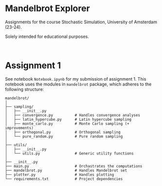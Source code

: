 # Mandelbrot Explorer

Assignments for the course Stochastic Simulation, University of Amsterdam (23-24).

Solely intended for educational purposes.

<br/>

# Assignment 1

See notebook `Notebook.ipynb` for my submission of assignment 1. This notebook uses the modules in `mandelbrot` package, which adheres to the following structure:

```
mandelbrot/
│
├── sampling/
│   ├── __init__.py
│   ├── convergence.py          # Handles convergence analyses
│   ├── latin_hypercube.py      # Latin hypercube sampling
│   ├── monte_carlo.py          # Monte Carlo sampling (+ improvements)
│   ├── orthogonal.py           # Orthogonal sampling
│   └── pure_random.py          # Pure random sampling
│
├── utils/
│   ├── __init__.py
│   └── utils.py                # Generic utility functions
│
├── __init__.py
├── main.py                     # Orchastrates the computations
├── mandelbrot.py               # Handles Mandelbrot set
├── plotter.py                  # Handles plotting
└── requirements.txt            # Project dependencies
```
